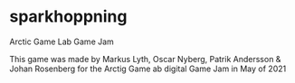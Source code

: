 # sparkhoppning
Arctic Game Lab Game Jam

This game was made by Markus Lyth, Oscar Nyberg, Patrik Andersson & Johan Rosenberg for the Arctig Game ab digital Game Jam in May of 2021
